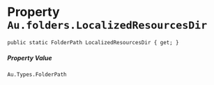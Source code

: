 # Property `Au.folders.LocalizedResourcesDir`

```
public static FolderPath LocalizedResourcesDir { get; }
```

##### Property Value

`Au.Types.FolderPath`